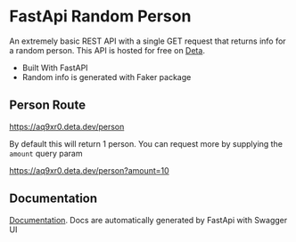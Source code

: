 # FastApi Random Person

An extremely basic REST API with a single GET request that returns info for a random person. This API is hosted for free on [Deta](https://www.deta.sh/).

-   Built With FastAPI
-   Random info is generated with Faker package


## Person Route

https://aq9xr0.deta.dev/person

By default this will return 1 person. You can request more by supplying the `amount` query param

https://aq9xr0.deta.dev/person?amount=10


## Documentation

[Documentation](https://aq9xr0.deta.dev/docs). Docs are automatically generated by FastApi with Swagger UI
